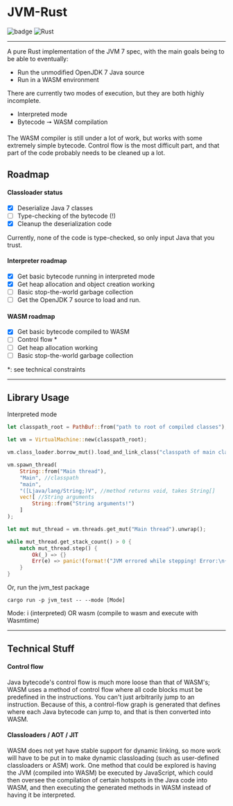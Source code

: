 # JVM-Rust

![badge](https://img.shields.io/badge/version-0.1.0-f39f37) ![Rust](https://github.com/Birbe/jvm/workflows/Rust/badge.svg)

___

A pure Rust implementation of the JVM 7 spec, with the main goals being to be able to eventually:

- Run the unmodified OpenJDK 7 Java source
- Run in a WASM environment

There are currently two modes of execution, but they are both highly incomplete.

- Interpreted mode
- Bytecode 🠖 WASM compilation

The WASM compiler is still under a lot of work, but works with some extremely simple bytecode. Control flow is the
most difficult part, and that part of the code probably needs to be cleaned up a lot.

## Roadmap

#### Classloader status

- [x] Deserialize Java 7 classes
- [ ] Type-checking of the bytecode (!)
- [x] Cleanup the deserialization code

Currently, none of the code is type-checked, so only input Java that you trust.

#### Interpreter roadmap

- [x] Get basic bytecode running in interpreted mode
- [x] Get heap allocation and object creation working
- [ ] Basic stop-the-world garbage collection
- [ ] Get the OpenJDK 7 source to load and run.
  
#### WASM roadmap

- [x] Get basic bytecode compiled to WASM
- [ ] Control flow *
- [ ] Get heap allocation working
- [ ] Basic stop-the-world garbage collection

*: see technical constraints

---

## Library Usage

Interpreted mode

```Rust
let classpath_root = PathBuf::from("path to root of compiled classes");

let vm = VirtualMachine::new(classpath_root);

vm.class_loader.borrow_mut().load_and_link_class("classpath of main class");

vm.spawn_thread(
    String::from("Main thread"), 
    "Main", //classpath
    "main", 
    "([Ljava/lang/String;)V", //method returns void, takes String[]
    vec![ //String arguments
        String::from("String arguments!")
    ]
);

let mut mut_thread = vm.threads.get_mut("Main thread").unwrap();

while mut_thread.get_stack_count() > 0 {
    match mut_thread.step() {
        Ok(_) => {}
        Err(e) => panic!(format!("JVM errored while stepping! Error:\n{:?}", e))
    }
}
```

Or, run the jvm_test package

```
cargo run -p jvm_test -- --mode [Mode]
```

Mode: i (interpreted) OR wasm (compile to wasm and execute with Wasmtime)

---

## Technical Stuff

#### Control flow

Java bytecode's control flow is much more loose than that of WASM's; WASM uses a method of control flow where all code blocks
must be predefined in the instructions. You can't just arbitrarily jump to an instruction.
Because of this, a control-flow graph is generated that defines where each Java bytecode can jump to, and that is
then converted into WASM.

#### Classloaders / AOT / JIT

WASM does not yet have stable support for dynamic linking, so more work will have to be put in to make dynamic
classloading (such as user-defined classloaders or ASM) work. One method that could be explored is having the JVM
(compiled into WASM) be executed by JavaScript, which could then oversee the compilation of certain
hotspots in the Java code into WASM, and then executing the generated methods in WASM instead of having it be
interpreted. 